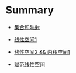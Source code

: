 # Summary

- [集合和映射](230913.md)

- [线性空间1](230915.md)

- [线性空间2 && 内积空间1](230920.md)

- [赋范线性空间](230922.md)
